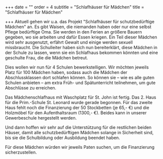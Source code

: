 +++
date = ""
order = 4
subtitle = "Schlafhäuser für Mädchen"
title = "Schlafhäuser für Mädchen"

+++
Aktuell gehen wir u.a. das Projekt "Schlafhäuser für schutzbedürftige Mädchen" an. Es gibt Waisen, die niemanden haben oder nur eine selbst Pflege bedürftige Oma. Sie werden in den Ferien an größere Bauern gegeben, wo sie arbeiten und dafür Essen kriegen. Ein Teil dieser Mädchen wird sehr ausgenutzt, erfährt Gewalt und einige werden sexuell missbraucht. Die Schulleiter haben sich nun bereiterklärt, diese Mädchen in der Schule zu lassen, wenn sie ein Schlafhaus bekommen könnten und eine geschulte Frau, die die Mädchen betreut. 

Dies wollen wir nun für 4 Schulen bewerkstelligen. Wir möchten jeweils Platz für 100 Mädchen haben, sodass auch die Mädchen der Abschlussklassen dort schlafen können. So können sie – wie es alle guten Schulen anbieten – am extra Früh- und Spätunterricht teilnehmen, um gute Abschlüsse zu erreichen.

Das Mädchenschlafhaus mit Waschplatz für St. John ist fertig. Das 2. Haus für die Prim.-Schule St. Leonard wurde gerade begonnen. Für das zweite Haus fehlt noch die Finanzierung der 50 Stockbetten (je 65,- €) und die Holzmöbel für den Aufenthaltsraum (1300,- €). Beides kann in unserer Gewerbeschule hergestellt werden.

Und dann hoffen wir sehr auf die Unterstützung für die restlichen beiden Häuser, damit alle schutzbedürftigen Mädchen solange in Sicherheit sind, bis sie die Schulbildung oder Ausbildung beendet haben.

Für diese Mädchen würden wir jeweils Paten suchen, um die Finanzierung sicherzustellen.